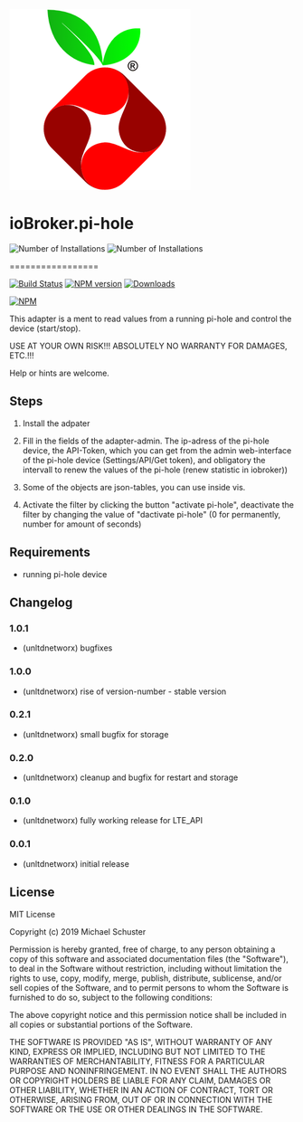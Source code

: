 ![Logo](admin/pi-hole.png)
# ioBroker.pi-hole
![Number of Installations](http://iobroker.live/badges/pi-hole-installed.svg) ![Number of Installations](http://iobroker.live/badges/pi-hole-stable.svg)

=================

[![Build Status](https://api.travis-ci.org/unltdnetworx/ioBroker.pi-hole.svg?branch=master)](https://travis-ci.org/unltdnetworx/ioBroker.pi-hole)
[![NPM version](https://img.shields.io/npm/v/iobroker.pi-hole.svg)](https://www.npmjs.com/package/iobroker.pi-hole)
[![Downloads](https://img.shields.io/npm/dm/iobroker.pi-hole.svg)](https://www.npmjs.com/package/iobroker.pi-hole)

[![NPM](https://nodei.co/npm/iobroker.pi-hole.png?downloads=true)](https://nodei.co/npm/iobroker.pi-hole/)

This adapter is a ment to read values from a running pi-hole and control the device (start/stop).

USE AT YOUR OWN RISK!!! ABSOLUTELY NO WARRANTY FOR DAMAGES, ETC.!!!

Help or hints are welcome.

## Steps 
1. Install the adpater

2. Fill in the fields of the adapter-admin. The ip-adress of the pi-hole device, the API-Token, which you can get from the admin web-interface of the pi-hole device (Settings/API/Get token), and obligatory the intervall to renew the values of the pi-hole (renew statistic in iobroker))

3. Some of the objects are json-tables, you can use inside vis.

4. Activate the filter by clicking the button "activate pi-hole", deactivate the filter by changing the value of "dactivate pi-hole" (0 for permanently, number for amount of seconds)

## Requirements
* running pi-hole device   

## Changelog
### 1.0.1
* (unltdnetworx) bugfixes

### 1.0.0
* (unltdnetworx) rise of version-number - stable version

### 0.2.1
* (unltdnetworx) small bugfix for storage

### 0.2.0
* (unltdnetworx) cleanup and bugfix for restart and storage

### 0.1.0
* (unltdnetworx) fully working release for LTE_API

### 0.0.1
* (unltdnetworx) initial release

## License
MIT License

Copyright (c) 2019 Michael Schuster

Permission is hereby granted, free of charge, to any person obtaining a copy
of this software and associated documentation files (the "Software"), to deal
in the Software without restriction, including without limitation the rights
to use, copy, modify, merge, publish, distribute, sublicense, and/or sell
copies of the Software, and to permit persons to whom the Software is
furnished to do so, subject to the following conditions:

The above copyright notice and this permission notice shall be included in all
copies or substantial portions of the Software.

THE SOFTWARE IS PROVIDED "AS IS", WITHOUT WARRANTY OF ANY KIND, EXPRESS OR
IMPLIED, INCLUDING BUT NOT LIMITED TO THE WARRANTIES OF MERCHANTABILITY,
FITNESS FOR A PARTICULAR PURPOSE AND NONINFRINGEMENT. IN NO EVENT SHALL THE
AUTHORS OR COPYRIGHT HOLDERS BE LIABLE FOR ANY CLAIM, DAMAGES OR OTHER
LIABILITY, WHETHER IN AN ACTION OF CONTRACT, TORT OR OTHERWISE, ARISING FROM,
OUT OF OR IN CONNECTION WITH THE SOFTWARE OR THE USE OR OTHER DEALINGS IN THE
SOFTWARE.